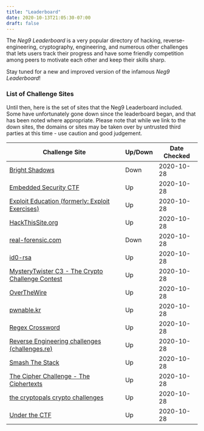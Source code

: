 ```yaml
---
title: "Leaderboard"
date: 2020-10-13T21:05:30-07:00
draft: false
---
```


The _Neg9 Leaderboard_ is a very popular directory of hacking, reverse-engineering, cryptography, engineering, and numerous other challenges that lets users track their progress and have some friendly competition among peers to motivate each other and keep their skills sharp.

Stay tuned for a new and improved version of the infamous _Neg9 Leaderboard_!

### List of Challenge Sites

Until then, here is the set of sites that the Neg9 Leaderboard included. Some have unfortunately gone down since the leaderboard began, and that has been noted where appropriate. Please note that while we link to the down sites, the domains or sites may be taken over by untrusted third parties at this time - use caution and good judgement.

| Challenge Site | Up/Down | Date Checked |
| -------------- | ------- | ----------------- |
| [Bright Shadows](http://www.bright-shadows.net/)                                                                  | Down | 2020-10-28 |
| [Embedded Security CTF](https://microcorruption.com/)                                                             | Up   | 2020-10-28 |
| [Exploit Education (formerly: Exploit Exercises)](https://exploit.education/)                                     | Up   | 2020-10-28 |
| [HackThisSite.org](https://www.hackthissite.org/)                                                                 | Up   | 2020-10-28 |
| [real-forensic.com](http://real-forensic.com/)                                                                    | Down | 2020-10-28 |
| [id0-rsa](https://id0-rsa.pub/)                                                                                   | Up   | 2020-10-28 |
| [MysteryTwister C3 - The Crypto Challenge Contest](http://www.mysterytwisterc3.org)                               | Up   | 2020-10-28 |
| [OverTheWire](http://www.overthewire.org/)                                                                        | Up   | 2020-10-28 |
| [pwnable.kr](http://pwnable.kr/)                                                                                  | Up   | 2020-10-28 |
| [Regex Crossword](http://regexcrossword.com/)                                                                     | Up   | 2020-10-28 |
| [Reverse Engineering challenges (challenges.re)](https://challenges.re/)                                          | Up   | 2020-10-28 |
| [Smash The Stack](http://smashthestack.org/wargames.html)                                                         | Up   | 2020-10-28 |
| [The Cipher Challenge - The Ciphertexts](http://simonsingh.net/cryptography/cipher-challenge/the-ciphertexts/)    | Up   | 2020-10-28 |
| [the cryptopals crypto challenges](http://cryptopals.com/)                                                        | Up   | 2020-10-28 |
| [Under the CTF](https://underthectf.com/)                                                                         | Up   | 2020-10-28 |
